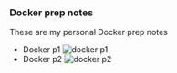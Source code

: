 ### Docker prep notes

These are my personal Docker prep notes
 - Docker p1
  ![docker p1](../assets/week1/docker-prep1.jpg)
 - Docker p2
  ![docker p2](../assets/week1/docker-prep2.png)